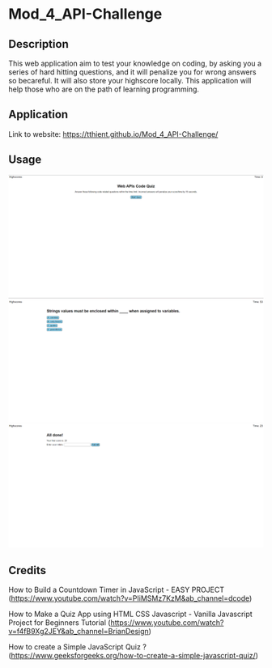 # Mod_4_API-Challenge

## Description
This web application aim to test your knowledge on coding, by asking you a series of hard hitting questions, and it will penalize you for wrong answers so becareful. It will also store your highscore locally. This application will help those who are on the path of learning programming.

## Application

Link to website: https://tthient.github.io/Mod_4_API-Challenge/

## Usage

![alt text](assets\Images\Home.png)
![alt text](assets\Images\Quiz.png)
![alt text](assets\Images\Result.png)


## Credits

How to Build a Countdown Timer in JavaScript - EASY PROJECT (https://www.youtube.com/watch?v=PIiMSMz7KzM&ab_channel=dcode)

How to Make a Quiz App using HTML CSS Javascript - Vanilla Javascript Project for Beginners Tutorial (https://www.youtube.com/watch?v=f4fB9Xg2JEY&ab_channel=BrianDesign)

How to create a Simple JavaScript Quiz ? (https://www.geeksforgeeks.org/how-to-create-a-simple-javascript-quiz/)
